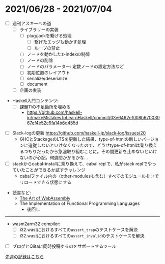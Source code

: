 # 2021/06/28 - 2021/07/04

- [ ] 週刊アスキーへの道
    - [ ] ライブラリーの実装
        - [ ] plug/jackを繋げる処理
            - [ ] 繋げたエッジも動かす処理
            - [ ] ループの禁止
        - [ ] ノードを動かしたz-indexの制御
        - [ ] ノードの削除
        - [ ] ノードのパラメーター: 定数ノードの設定方法など
        - [ ] 初期位置のレイアウト
        - [ ] serialize/deserialize
        - [ ] document
    - [ ] 企画の実装
- Haskell入門コンテンツ:
    - [ ] 課題11の不足箇所を埋める
        - <https://github.com/haskell-jp/makeMistakesToLearnHaskell/commit/03e6462ef008b67003067ef4e52c9fa14b6d455d>
- [ ] Slack-logの更新 <https://github.com/haskell-jp/slack-log/issues/20>
    - GHCとStackageのLTSを更新した結果、type-of-htmlの新しいバージョンに追従しないといけなくなったので、どうせtype-of-htmlは乗り換えるつもりだったから急遽取り組むことに。その間更新を止めないといけないのが心配。何週間かかるかな...
- [ ] stackからcabal-installに乗り換えて、cabal replで、私がstack replでやっていたことができるか試すチャレンジ
    - cabalファイル内の（other-modulesも含む）すべてのモジュールを`:r`でリロードできる状態にする
- 読書など:
    - [The Art of WebAssembly](https://nostarch.com/art-webassembly)
    - The Implementation of Functional Programming Languages
        - 後回し

------

- wasm2arm32 compiler:
    - [ ] i32.wastにおけるすべての`assert_trap`のテストケースを解決
    - [ ] i32.wastにおけるすべての`assert_invalid`のテストケースを解決
- [ ] ブログとQiitaに同時投稿するのをサポートするツール

[先週の記録はこちら](https://github.com/igrep/daily-commits/blob/740504cfa4ea38c65f0189b50be312b80c88a858/yesterday.md)
